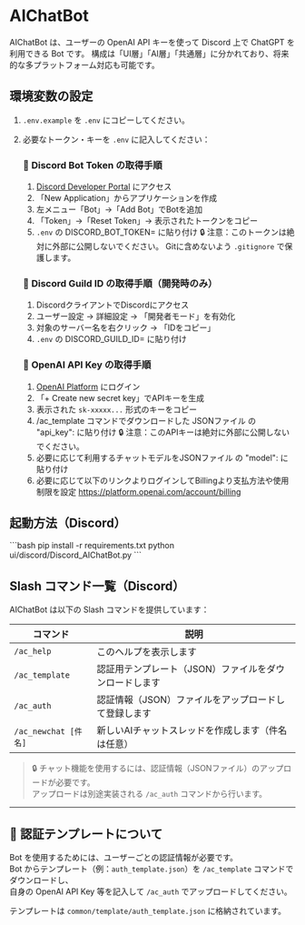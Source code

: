 # AIChatBot

AIChatBot は、ユーザーの OpenAI API キーを使って Discord 上で ChatGPT を利用できる Bot です。
構成は「UI層」「AI層」「共通層」に分かれており、将来的な多プラットフォーム対応も可能です。

## 環境変数の設定

1. `.env.example` を `.env` にコピーしてください。
2. 必要なトークン・キーを `.env` に記入してください：
   ### 🔹 Discord Bot Token の取得手順
   1. [Discord Developer Portal](https://discord.com/developers/applications) にアクセス
   2. 「New Application」からアプリケーションを作成
   3. 左メニュー「Bot」→「Add Bot」でBotを追加
   4. 「Token」→「Reset Token」→ 表示されたトークンをコピー
   5. `.env` の DISCORD_BOT_TOKEN= に貼り付け
   🔒 注意：このトークンは絶対に外部に公開しないでください。
             Gitに含めないよう `.gitignore` で保護します。

   ### 🔹 Discord Guild ID の取得手順（開発時のみ）
   1. DiscordクライアントでDiscordにアクセス
   2. ユーザー設定 → 詳細設定 → 「開発者モード」を有効化
   3. 対象のサーバー名を右クリック → 「IDをコピー」
   4. `.env` の DISCORD_GUILD_ID= に貼り付け

   ### 🔹 OpenAI API Key の取得手順
   1. [OpenAI Platform](https://platform.openai.com/account/api-keys) にログイン
   2. 「+ Create new secret key」でAPIキーを生成
   3. 表示された `sk-xxxxx...` 形式のキーをコピー
   4. /ac_template コマンドでダウンロードした JSONファイル の "api_key": に貼り付け
   🔒 注意：このAPIキーは絶対に外部に公開しないでください。
   5. 必要に応じて利用するチャットモデルをJSONファイル の "model": に貼り付け
   6. 必要に応じて以下のリンクよりログインしてBillingより支払方法や使用制限を設定
      https://platform.openai.com/account/billing

## 起動方法（Discord）

\`\`\`bash
pip install -r requirements.txt
python ui/discord/Discord_AIChatBot.py
\`\`\`

## Slash コマンド一覧（Discord）

AIChatBot は以下の Slash コマンドを提供しています：

| コマンド            | 説明                                                         |
|---------------------|--------------------------------------------------------------|
| `/ac_help`          | このヘルプを表示します                                       |
| `/ac_template`      | 認証用テンプレート（JSON）ファイルをダウンロードします       |
| `/ac_auth`          | 認証情報（JSON）ファイルをアップロードして登録します         |
| `/ac_newchat [件名]`| 新しいAIチャットスレッドを作成します（件名は任意）           |

> 🔒 チャット機能を使用するには、認証情報（JSONファイル）のアップロードが必要です。  
> アップロードは別途実装される `/ac_auth` コマンドから行います。

---

## 🔄 認証テンプレートについて

Bot を使用するためには、ユーザーごとの認証情報が必要です。  
Bot からテンプレート（例：`auth_template.json`）を `/ac_template` コマンドでダウンロードし、  
自身の OpenAI API Key 等を記入して `/ac_auth` でアップロードしてください。

テンプレートは `common/template/auth_template.json` に格納されています。

